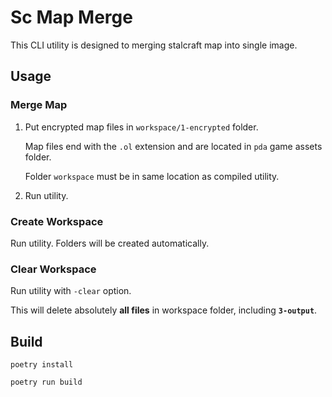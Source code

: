 # Sc Map Merge

This CLI utility is designed to merging stalcraft map into single image.


## Usage

### Merge Map

1. Put encrypted map files in `workspace/1-encrypted` folder.

    Map files end with the `.ol` extension and are located in `pda` game assets folder.

    Folder `workspace` must be in same location as compiled utility.

2. Run utility.

### Create Workspace

Run utility. Folders will be created automatically.

### Clear Workspace

Run utility with `-clear` option.

This will delete absolutely **all files** in workspace folder, including **`3-output`**.


## Build
```console
poetry install
```

```console
poetry run build
```
